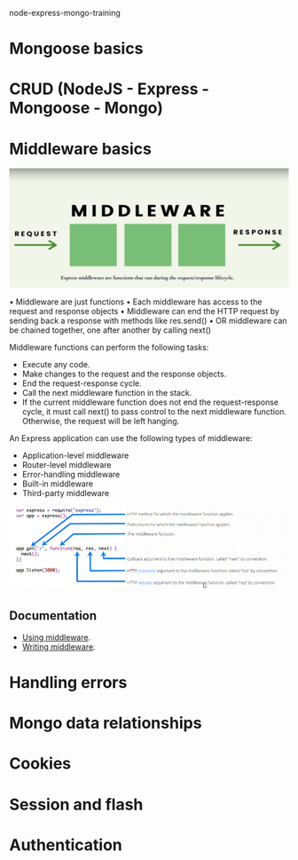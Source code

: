 node-express-mongo-training

# Mongoose basics



# CRUD (NodeJS - Express - Mongoose - Mongo)

# Middleware basics

![Middleware basics](assets/imgs/middleware01.png?raw=true "Middleware basics")

• Middleware are just functions
• Each middleware has access to the request and response objects
• Middleware can end the HTTP request by sending back a response with methods like res.send()
• OR middleware can be chained together, one after another by calling next()

Middleware functions can perform the following tasks:

- Execute any code.
- Make changes to the request and the response objects.
- End the request-response cycle.
- Call the next middleware function in the stack.
- If the current middleware function does not end the request-response cycle, it must call next() to pass control to the next middleware function. Otherwise, the request will be left hanging.

An Express application can use the following types of middleware:

- Application-level middleware
- Router-level middleware
- Error-handling middleware
- Built-in middleware
- Third-party middleware


![Middleware parts](assets/imgs/middleware02.png?raw=true "Middleware parts")

## Documentation

- [Using middleware](http://expressjs.com/en/guide/using-middleware.html#using-middleware).
- [Writing middleware](http://expressjs.com/en/guide/writing-middleware.html#writing-middleware-for-use-in-express-apps).


# Handling errors

# Mongo data relationships

# Cookies

# Session and flash

# Authentication